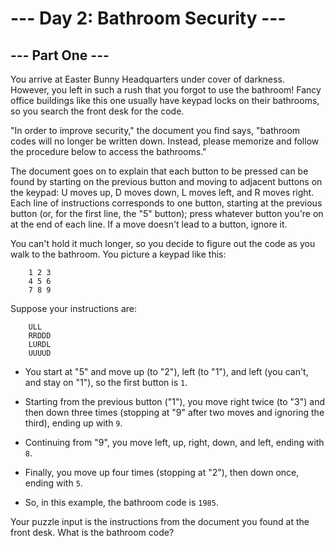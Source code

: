 # --- Day 2: Bathroom Security ---

## --- Part One ---

You arrive at Easter Bunny Headquarters under cover of darkness. However, you left in such a rush that you forgot 
to use the bathroom! Fancy office buildings like this one usually have keypad locks on their bathrooms, 
so you search the front desk for the code.

"In order to improve security," the document you find says, "bathroom codes will no longer be written down. 
Instead, please memorize and follow the procedure below to access the bathrooms."

The document goes on to explain that each button to be pressed can be found by starting on the previous button and 
moving to adjacent buttons on the keypad: U moves up, D moves down, L moves left, and R moves right. 
Each line of instructions corresponds to one button, starting at the previous 
button (or, for the first line, the "5" button); press whatever button you're on at the end of each line. 
If a move doesn't lead to a button, ignore it.

You can't hold it much longer, so you decide to figure out the code as you walk to the bathroom. 
You picture a keypad like this:

```text
    1 2 3
    4 5 6
    7 8 9
```

Suppose your instructions are:

```
    ULL
    RRDDD
    LURDL
    UUUUD
```

- You start at "5" and move up (to "2"), left (to "1"), and left (you can't, and stay on "1"), so the first button is `1`.
- Starting from the previous button ("1"), you move right twice (to "3") and then down three times 
(stopping at "9" after two moves and ignoring the third), ending up with `9`.
- Continuing from "9", you move left, up, right, down, and left, ending with `8`.
- Finally, you move up four times (stopping at "2"), then down once, ending with `5`.

- So, in this example, the bathroom code is `1985`.

Your puzzle input is the instructions from the document you found at the front desk. What is the bathroom code?